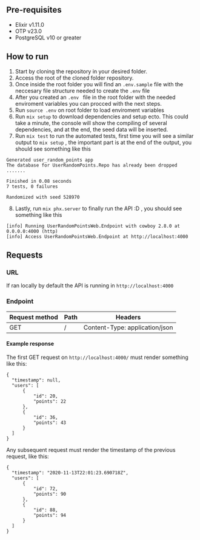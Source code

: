 ## Pre-requisites
  - Elixir v1.11.0
  - OTP v23.0
  - PostgreSQL v10 or greater

## How to run
1. Start by cloning the repository in your desired folder.
2. Access the root of the cloned folder repository.
3. Once inside the root folder you will find an ```.env.sample``` file with the neccesary file structure needed to create the ```.env``` file
4. After you created an ```.env ``` file in the root folder with the needed enviroment variables you can procced with the next steps.
5. Run ```source .env``` on root folder to load enviroment variables
6. Run ```mix setup``` to download dependencies and setup ecto. This could take a minute, the console will show the compiling of several dependencies, and at the end, the seed data will be inserted.
7. Run ```mix test``` to run the automated tests, first time you will see a similar output to ```mix setup``` , the important part is at the end of the output, you should see something like this
```
Generated user_random_points app
The database for UserRandomPoints.Repo has already been dropped
.......

Finished in 0.08 seconds
7 tests, 0 failures

Randomized with seed 528970
```

8. Lastly, run ```mix phx.server``` to finally run the API :D , you should see something like this
```
[info] Running UserRandomPointsWeb.Endpoint with cowboy 2.8.0 at 0.0.0.0:4000 (http)
[info] Access UserRandomPointsWeb.Endpoint at http://localhost:4000
```

## Requests

### URL
If ran locally by default the API is running in ```http://localhost:4000```

### Endpoint

| Request method  | Path  | Headers  |
| --- | --- |---|
| GET  | / | Content-Type: application/json  | 

#### Example response
The first GET request on ```http://localhost:4000/``` must render something like this:
```
{
  "timestamp": null,
  "users": [
      {
          "id": 20,
          "points": 22
      },
      {
          "id": 36,
          "points": 43
      }
  ]
}
```
Any subsequent request must render the timestamp of the previous request, like this:
```
{
  "timestamp": "2020-11-13T22:01:23.690718Z",
  "users": [
      {
          "id": 72,
          "points": 90
      },
      {
          "id": 88,
          "points": 94
      }
  ]
}
```